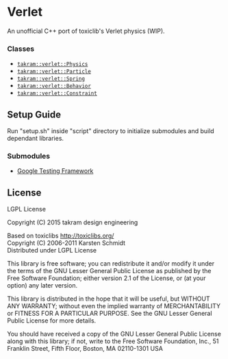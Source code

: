 Verlet
======

An unofficial C++ port of toxiclib's Verlet physics (WIP).

### Classes

- [`takram::verlet::Physics`](src/takram/verlet/physics.h)
- [`takram::verlet::Particle`](src/takram/verlet/particle.h)
- [`takram::verlet::Spring`](src/takram/verlet/spring.h)
- [`takram::verlet::Behavior`](src/takram/verlet/behavior/behavior.h)
- [`takram::verlet::Constraint`](src/takram/verlet/constraint/constraint.h)

## Setup Guide

Run "setup.sh" inside "script" directory to initialize submodules and build dependant libraries.

### Submodules

- [Google Testing Framework](https://chromium.googlesource.com/external/googletest)

## License

LGPL License

Copyright (C) 2015 takram design engineering

Based on toxiclibs http://toxiclibs.org/<br>
Copyright (C) 2006-2011 Karsten Schmidt<br>
Distributed under LGPL License

This library is free software; you can redistribute it and/or
modify it under the terms of the GNU Lesser General Public
License as published by the Free Software Foundation; either
version 2.1 of the License, or (at your option) any later version.

This library is distributed in the hope that it will be useful,
but WITHOUT ANY WARRANTY; without even the implied warranty of
MERCHANTABILITY or FITNESS FOR A PARTICULAR PURPOSE. See the GNU
Lesser General Public License for more details.

You should have received a copy of the GNU Lesser General Public
License along with this library; if not, write to the Free Software
Foundation, Inc., 51 Franklin Street, Fifth Floor, Boston, MA 02110-1301 USA
